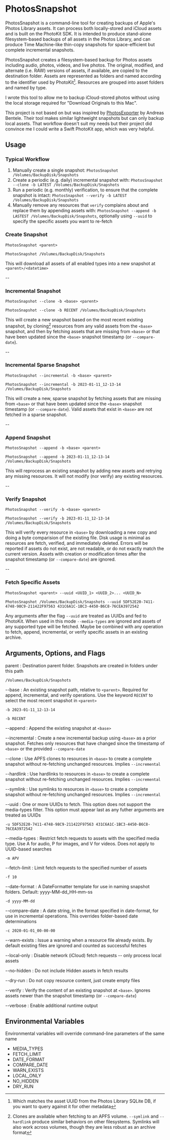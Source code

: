 # PhotosSnapshot

PhotosSnapshot is a command-line tool for creating backups of Apple's Photos Library assets. It can process both locally-stored and iCloud assets and is built on the PhotoKit SDK. It is intended to produce stand-alone filesystem-based backups of all assets in the Photos Library, and can produce Time Machine-like thin-copy snapshots for space-efficient but complete incremental snapshots.

PhotosSnapshot creates a filesystem-based backup for Photos assets including audio, photos, videos, and live photos. The original, modified, and alternate (i.e. RAW) versions of assets, if available, are copied to the destination folder. Assets are represented as folders and named according to the identifier used by PhotoKit[^1]. Resources are grouped into asset folders and named by type.

[^1]: Which matches the asset UUID from the Photos Library SQLite DB, if you want to query against it for other metadata

I wrote this tool to allow me to backup iCloud-stored photos without using the local storage required for "Download Originals to this Mac".

This project is not based on but was inspired by [PhotosExporter](https://github.com/abentele/PhotosExporter) by Andreas Bentele. Their tool makes similar lightweight snapshots but can only backup local assets. That workflow doesn't suit my needs but their project did convince me I could write a Swift PhotoKit app, which was very helpful.

## Usage

### Typical Workflow

1. Manually create a single snapshot: `PhotosSnapshot /Volumes/BackupDisk/Snapshots`
1. Create a periodic (e.g. daily) incremental snapshot with: `PhotosSnapshot --clone -b LATEST /Volumes/BackupDisk/Snapshots`
1. Run a periodic (e.g. monthly) verification, to ensure that the complete snapshot is intact: `PhotosSnapshot --verify -b LATEST /Volumes/BackupDisk/Snapshots`
1. Manually remove any resources that `verify` complains about and replace them by appending assets with: `PhotosSnapshot --append -b LASTEST /Volumes/BackupDisk/Snapshots`, optionally using `--uuid` to specify the specific assets you want to re-fetch

### Create Snapshot

`PhotosSnapshot <parent>`

`PhotosSnapshot /Volumes/BackupDisk/Snapshots`

This will download all assets of all enabled types into a new snapshot at `<parent>/<datetime>`

--

### Incremental Snapshot

`PhotosSnapshot --clone -b <base> <parent>`

`PhotosSnapshot --clone -b RECENT /Volumes/BackupDisk/Snapshots`

This will create a new snapshot based on the most recent existing snapshot, by cloning[^2] resources from any valid assets from the `<base>` snapshot, and then by fetching assets that are missing from `<base>` or that have been updated since the `<base>` snapshot timestamp (or `--compare-date`).

[^2]: Clones are available when fetching to an APFS volume. `--symlink` and `--hardlink` produce similar behaviors on other filesystems. Symlinks will also work across volumes, though they are less robust as an archive format

--

### Incremental Sparse Snapshot

`PhotosSnapshot --incremental -b <base> <parent>`

`PhotosSnapshot --incremental -b 2023-01-11_12-13-14 /Volumes/BackupDisk/Snapshots`

This will create a new, sparse snapshot by fetching assets that are missing from `<base>` or that have been updated since the `<base>` snapshot timestamp (or `--compare-date`). Valid assets that exist in `<base>` are not fetched in a sparse snapshot.

--

### Append Snapshot

`PhotosSnapshot --append -b <base> <parent>`

`PhotosSnapshot --append -b 2023-01-11_12-13-14 /Volumes/BackupDisk/Snapshots`

This will reprocess an existing snapshot by adding new assets and retrying any missing resources. It will not modify (nor verify) any existing resources.

--

### Verify Snapshot

`PhotosSnapshot --verify -b <base> <parent>`

`PhotosSnapshot --verify -b 2023-01-11_12-13-14 /Volumes/BackupDisk/Snapshots`

This will verify every resource in `<base>` by downloading a new copy and doing a byte comparision of the existing file. Disk usage is minimal as resources are fetch, verified, and immediately deleted. Errors will be reported if assets do not exist, are not readable, or do not exactly match the current version. Assets with creation or modification times after the snapshot timestamp (or `--compare-date`) are ignored.

--

### Fetch Specific Assets

`PhotosSnapshot <parent> --uuid <UUID_1> <UUID_2>... <UUID_N>`

`PhotosSnapshot /Volumes/BackupDisk/Snapshots --uuid 5DF52E20-7411-4748-98C9-211422F97563 431C6A1C-1BC3-4450-B6C8-76CEA3972542`

Any arguments after the flag `--uuid` are treated as UUIDs and fed to PhotoKit. When used in this mode `--media-types` are ignored and assets of any supported type will be fetched. Maybe be combined with any operation to fetch, append, incremental, or verify specific assets in an existing archive.


## Arguments, Options, and Flags

parent
: Destination parent folder. Snapshots are created in folders under this path

`/Volumes/BackupDisk/Snapshots`

--base
: An existing snapshot path, relative to `<parent>`. Required for append, incremental, and verify operations. Use the keyword `RECENT` to select the most recent snapshot in `<parent>`

`-b 2023-01-11_12-13-14`

`-b RECENT`

--append
: Append the existing snapshot at `<base>`

--incremental
: Create a new incremental backup using `<base>` as a prior snapshot. Fetches only resources that have changed since the timestamp of `<base>` or the provided `--compare-date`

--clone
: Use APFS clones to resources in `<base>` to create a complete snapshot without re-fetching unchanged resources. Implies `--incremental`

--hardlink
: Use hardlinks to resources in `<base>` to create a complete snapshot without re-fetching unchanged resources. Implies `--incremental`

--symlink
: Use symlinks to resources in `<base>` to create a complete snapshot without re-fetching unchanged resources. Implies `--incremental`

--uuid
: One or more UUIDs to fetch. This option does not support the media-types filter. This option must appear last as any futher arguments are treated as UUIDs

`-u 5DF52E20-7411-4748-98C9-211422F97563 431C6A1C-1BC3-4450-B6C8-76CEA3972542`

--media-types
: Restrict fetch requests to assets with the specified media type. Use A for audio, P for images, and V for videos. Does not apply to UUID-based searches

`-m APV`

--fetch-limit
: Limit fetch requests to the specified number of assets

`-f 10`

--date-format
: A DateFormatter template for use in naming snapshot folders. Default: yyyy-MM-dd_HH-mm-ss

`-d yyyy-MM-dd`

--compare-date
: A date string, in the format specified in date-format, for use in incremental operations. This overrides folder-based date determinations

`-c 2020-01-01_00-00-00`

--warn-exists
: Issue a warning when a resource file already exists. By default existing files are ignored and counted as successful fetches

--local-only
: Disable network (iCloud) fetch requests -- only process local assets

--no-hidden
: Do not include Hidden assets in fetch results

--dry-run
: Do not copy resource content, just create empty files

--verify
: Verify the content of an existing snapshot at `<base>`. Ignores assets newer than the snapshot timestamp (or `--compare-date`)

--verbose
: Enable additional runtime output


## Environmental Variables

Environmental variables will override command-line parameters of the same name

- MEDIA_TYPES
- FETCH_LIMIT
- DATE_FORMAT
- COMPARE_DATE
- WARN_EXISTS
- LOCAL_ONLY
- NO_HIDDEN
- DRY_RUN
